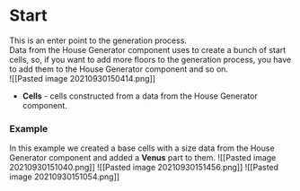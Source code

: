 # Start
This is an enter point to the generation process.   
Data from the House Generator component uses to create a bunch of start cells, so, if you want to add more floors to the generation process, you have to add them to the House Generator component and so on.  
![[Pasted image 20210930150414.png]]

- **Cells** - cells constructed from a data from the House Generator component.

### Example
In this example we created a base cells with a size data from the House Generator component and added a **Venus** part to them.
![[Pasted image 20210930151040.png]]
![[Pasted image 20210930151456.png]]
![[Pasted image 20210930151054.png]]